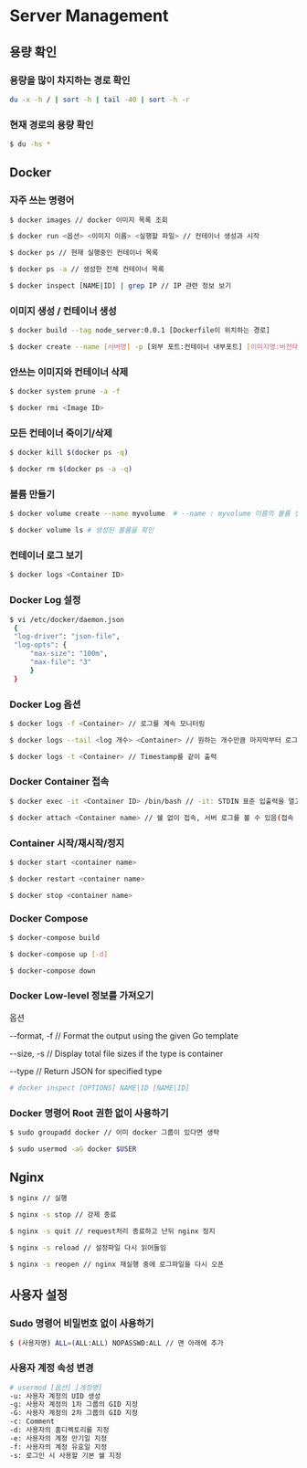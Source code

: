 # Server Management

## 용량 확인
### 용량을 많이 차지하는 경로 확인
```bash
du -x -h / | sort -h | tail -40 | sort -h -r
```

### 현재 경로의 용량 확인
```bash
$ du -hs *
```

## Docker
### 자주 쓰는 명령어
```bash
$ docker images // docker 이미지 목록 조회

$ docker run <옵션> <이미지 이름> <실행할 파일> // 컨테이너 생성과 시작

$ docker ps // 현재 실행중인 컨테이너 목록

$ docker ps -a // 생성한 전체 컨테이너 목록

$ docker inspect [NAME|ID] | grep IP // IP 관련 정보 보기
```

### 이미지 생성 / 컨테이너 생성
```bash
$ docker build --tag node_server:0.0.1 [Dockerfile이 위치하는 경로]

$ docker create --name [서버명] -p [외부 포트:컨테이너 내부포트] [이미지명:버전태그]
```


### 안쓰는 이미지와 컨테이너 삭제
```bash
$ docker system prune -a -f

$ docker rmi <Image ID>
```

### 모든 컨테이너 죽이기/삭제
```bash
$ docker kill $(docker ps -q)

$ docker rm $(docker ps -a -q)
```

### 볼륨 만들기
```bash
$ docker volume create --name myvolume  # --name : myvolume 이름의 볼륨 생성

$ docker volume ls # 생성된 볼륨을 확인
```

### 컨테이너 로그 보기
```bash
$ docker logs <Container ID>
```

### Docker Log 설정
```bash
$ vi /etc/docker/daemon.json  
 {
 "log-driver": "json-file",
 "log-opts": {
     "max-size": "100m",    
     "max-file": "3"    
     }
 } 
```

### Docker Log 옵션
```bash
$ docker logs -f <Container> // 로그를 계속 모니터링

$ docker logs --tail <log 개수> <Container> // 원하는 개수만큼 마지막부터 로그 출력

$ docker logs -t <Container> // Timestamp를 같이 출력
```

### Docker Container 접속
```bash
$ docker exec -it <Container ID> /bin/bash // -it: STDIN 표준 입출력을 열고 가상 tty를 통해 접속하겠다는 의미

$ docker attach <Container name> // 쉘 없이 접속, 서버 로그를 볼 수 있음(접속 종료: Ctrl + p + q)

```

### Container 시작/재시작/정지
```bash
$ docker start <container name>

$ docker restart <container name>

$ docker stop <container name>
```

### Docker Compose
```bash
$ docker-compose build

$ docker-compose up [-d]

$ docker-compose down
```

### Docker Low-level 정보를 가져오기
옵션

--format, -f // Format the output using the given Go template

--size, -s // Display total file sizes if the type is container

--type // Return JSON for specified type

```bash
# docker inspect [OPTIONS] NAME|ID [NAME|ID]
```

### Docker 명령어 Root 권한 없이 사용하기
```bash
$ sudo groupadd docker // 이미 docker 그룹이 있다면 생략

$ sudo usermod -aG docker $USER
```

## Nginx
```bash
$ nginx // 실행

$ nginx -s stop // 강제 종료

$ nginx -s quit // request처리 종료하고 난뒤 nginx 정지

$ nginx -s reload // 설정파일 다시 읽어들임

$ nginx -s reopen // nginx 재실행 중에 로그파일을 다시 오픈
```

## 사용자 설정

### Sudo 명령어 비밀번호 없이 사용하기
```bash
$ (사용자명) ALL=(ALL:ALL) NOPASSWD:ALL // 맨 아래에 추가
```

### 사용자 계정 속성 변경
```bash
# usermod [옵션] [계정명]
-u: 사용자 계정의 UID 생성
-g: 사용자 계정의 1차 그룹의 GID 지정
-G: 사용자 계정의 2차 그룹의 GID 지정
-c: Comment
-d: 사용자의 홈디렉토리를 지정
-e: 사용자의 계정 만기일 지정
-f: 사용자의 계정 유효일 지정
-s: 로그인 시 사용할 기본 쉘 지정
```

